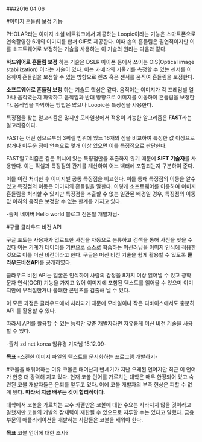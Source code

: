 ###2016 04 06

#이미지 흔들림 보정 기능

PHOLAR라는 이미지 소셜 네트워크에서 제공하는 Loopic이라는 기능은 스마트폰으로 연속촬영한 6개의 이미지를 합쳐 GIF로 제공한다.
이때 손의 흔들림은 필연적이지만 이를 소프트웨어로 보정하는 기술을 사용하는 이 기술의 원리는 다음과 같다.

**하드웨어로 흔들림 보정** 하는 기술은 DSLR 아이폰 등에서 쓰이는
OIS(Optical image stabilization) 이라는 기술이 있다.
이는 카메라의 기울기를 측정할 수 있는 센서를 이용하여 흔들림을 보정할 수 있는 방향으로 렌즈 혹은 센서를 움직여 흔들림을 보정한다.


**소프트웨어로 흔들림 보정** 하는 기술도 핵심은 같다.
움직이는 이미지가 각 프레임별 얼마나 움직였는지 파악하고 움직임과 반대 방향으로 이미지를 이동하여 흔들림을 보정한다.
움직임을 파악하는 방법은 많으나 Loopic은 특징점을 사용한다.

특징점을 찾는 알고리즘은 많지만 모바일상에서 적용이 가능한 알고리즘은 
**FAST**라는 알고리즘이다.

FAST는 어떤 점으로부터 3픽셀 범위에 있느 16개의 점을 비교하여 특정한 값 이상으로 밝거나 어두운 점이 연속으로 몇개 이상 있으면 이를 특징점으로 판단한다.

FAST알고리즘은 같은 위치에 있는 특징점만을 추출하지 않기 때문에 **SIFT 기술자**를 사용한다. 이는 픽셀과 특징점의 관계를 계산하여 어느 벡터에 포함되는지 구분하여 준다.

이를 이진 처리한 후 이미지별 공통 특징점을 비교한다. 이를 통해 특징점의 이동을 알수있고 특징점의 이동은 이미지의 흔들림을 말한다.
이렇게 소프트웨어를 이용하여 이미지 흔들림을 처리할 수 있지만 특징점을 추출할 수 없는 일관된 배경일 경우, 특징점의 이동값 이하의 움직은 보정할 수 없는 한계를 가지고 있다.

-출처 네이버 Hello world 블로그  전은철 개발자님-




#구글 클라우드 비전 API

구글 포토는 사용자가 업로드한 사진을 자동으로 분류하고 검색을 통해 사진을 찾을 수 있다
이는 기계가 데이터를 기반으로 스스로 학습하는 머신러닝을 이미지 인식에 적용한 것으로 이를 머신 비전이라고 한다.
구글은 머신 비전 기술을 쉽게 활용할 수 있도록 **클라우드비전API**를 공개하였다.

클라우드 비전 API는 얼굴은 인식하여 사람의 감정을 8가지 이상 읽어낼 수 있고 광학 문자 인식(OCR) 기능을 가지고 있어 이미지에 포함된 텍스트를 읽어올 수 있으며 이미지안에 부적절한거나 불쾌한 콘텐츠를 검출해 낼 수 있다.

이 모든 과정은 클라우드에서 처리되기 때문에 모바일이나 작은 디바이스에서도 충분히 API 를 활용할 수 있다.

따라서 API를 활용할 수 있는 능력만 갖춘 개발자라면 자유롭게 머신 비전 기술을 사용할 수 있다.

-출처 zd net korea 임유경 기자님 15.12.09-

**목표**
-스캔한 이미지 파일의 텍스트를 문서화하는 프로그램 개발하기- 

#코볼을 배워야하는 이유
코볼은 태어난지 반세기가 지난 오래된 언어지만 최근 이 언어가 한층 더 강력해 지고 있다.
현재 코볼 언어를 가르치는 대학은 매우 한정되어 있고 숙련된 코볼 개발자들은 은퇴를 앞두고 있다. 이에 코볼 개발자의 부족 현상은 피할 수 없게 됐다.
**따라서 지금 배우는 것이 합리적이다.**

대학에서 코볼을 가르치는 교수 카펠만은 코볼에 대한 수요는 사라지지 않을 것이라고 말했지만 코볼의 개발의 잠재력이 제한될 수 있으므로 지루할 수는 있다고 말했다.
금융부문의 애플리케이션을 개발하는 사람들은 코볼을 배워야 한다.

**목표** 코볼 언어에 대한 조사?